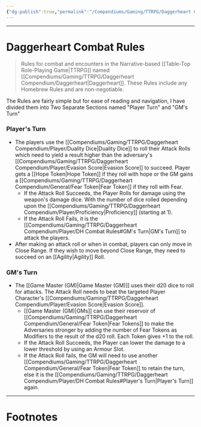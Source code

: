 ```yaml
---
{"dg-publish":true,"permalink":"/Compendiums/Gaming/TTRPG/Daggerheart Compendium/Player/DH Combat Rules/","tags":["TTRPG"]}
---
```



---
# Daggerheart Combat Rules
> Rules for combat and encounters in the Narrative-based [[Table-Top Role-Playing Game\|TTRPG]] named [[Compendiums/Gaming/TTRPG/Daggerheart Compendium/Daggerheart\|Daggerheart]]. These Rules include any Homebrew Rules and are non-negotiable.

The Rules are fairly simple but for ease of reading and navigation, I have divided them into Two Separate Sections named "Player Turn" and "GM's Turn"

### Player's Turn
- The players use the [[Compendiums/Gaming/TTRPG/Daggerheart Compendium/Player/Duality Dice\|Duality Dice]] to roll their Attack Rolls which need to yield a result higher than the adversary's [[Compendiums/Gaming/TTRPG/Daggerheart Compendium/Player/Evasion Score\|Evasion Score]] to succeed. Player gets a [[Hope Token\|Hope Token]] if they roll with hope or the GM gains a [[Compendiums/Gaming/TTRPG/Daggerheart Compendium/General/Fear Token\|Fear Token]] if they roll with Fear.
	- If the Attack Roll Succeeds, the Player Rolls for damage using the weapon's damage dice. With the number of dice rolled depending upon the [[Compendiums/Gaming/TTRPG/Daggerheart Compendium/Player/Proficiency\|Proficiency]] (starting at 1).
	- If the Attack Roll Fails, it is the [[Compendiums/Gaming/TTRPG/Daggerheart Compendium/Player/DH Combat Rules#GM's Turn\|GM's Turn]] to attack the players.
- After making an attack roll or when in combat, players can only move in Close Range. If they wish to move beyond Close Range, they need to succeed on an [[Agility\|Agility]] Roll.

### GM's Turn
- The [[Game Master (GM)\|Game Master (GM)]] uses their d20 dice to roll for attacks. The Attack Roll needs to beat the targeted Player Character's [[Compendiums/Gaming/TTRPG/Daggerheart Compendium/Player/Evasion Score\|Evasion Score]].
	- [[Game Master (GM)\|GMs]] can use their reservoir of [[Compendiums/Gaming/TTRPG/Daggerheart Compendium/General/Fear Token\|Fear Tokens]] to make the Adversaries stronger by adding the number of Fear Tokens as Modifiers to the result of the d20 roll. Each Token gives +1 to the roll.
	- If the Attack Roll Succeeds, the Player can lower the damage to a lower threshold by using an Armour Slot.
	- If the Attack Roll fails, the GM will need to use another [[Compendiums/Gaming/TTRPG/Daggerheart Compendium/General/Fear Token\|Fear Token]] to retain the turn, else it is the [[Compendiums/Gaming/TTRPG/Daggerheart Compendium/Player/DH Combat Rules#Player's Turn\|Player's Turn]] again.

---
# Footnotes